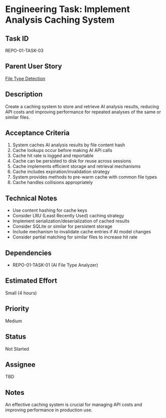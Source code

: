# Engineering Task: Implement Analysis Caching System

## Task ID
REPO-01-TASK-03

## Parent User Story
[File Type Detection](../01-file-type-detection.md)

## Description
Create a caching system to store and retrieve AI analysis results, reducing API costs and improving performance for repeated analyses of the same or similar files.

## Acceptance Criteria
1. System caches AI analysis results by file content hash
2. Cache lookups occur before making AI API calls
3. Cache hit rate is logged and reportable
4. Cache can be persisted to disk for reuse across sessions
5. Cache implements efficient storage and retrieval mechanisms
6. Cache includes expiration/invalidation strategy
7. System provides methods to pre-warm cache with common file types
8. Cache handles collisions appropriately

## Technical Notes
- Use content hashing for cache keys
- Consider LRU (Least Recently Used) caching strategy
- Implement serialization/deserialization of cached results
- Consider SQLite or similar for persistent storage
- Include mechanism to invalidate cache entries if AI model changes
- Consider partial matching for similar files to increase hit rate

## Dependencies
- REPO-01-TASK-01 (AI File Type Analyzer)

## Estimated Effort
Small (4 hours)

## Priority
Medium

## Status
Not Started

## Assignee
TBD

## Notes
An effective caching system is crucial for managing API costs and improving performance in production use.